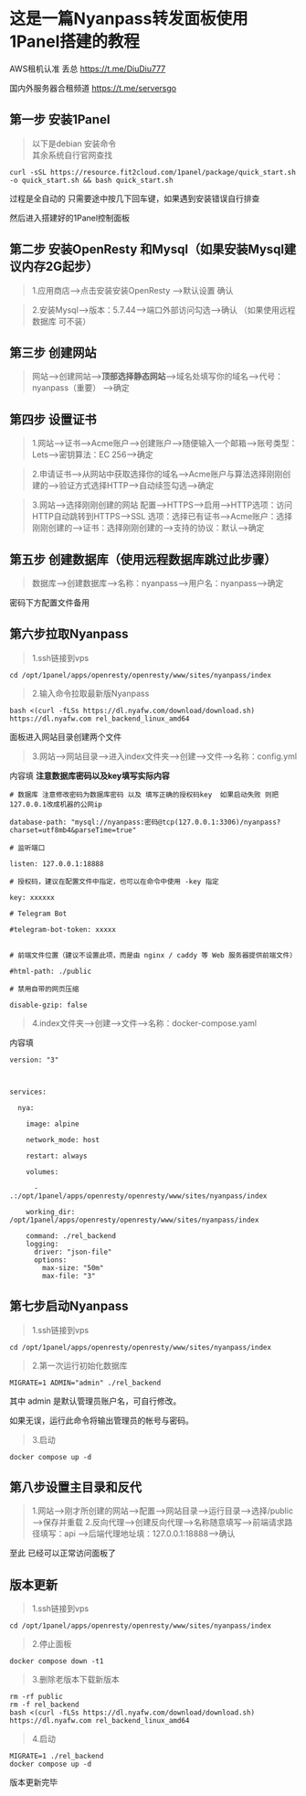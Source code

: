 # 这是一篇Nyanpass转发面板使用1Panel搭建的教程
AWS租机认准 丢总 https://t.me/DiuDiu777

国内外服务器合租频道 https://t.me/serversgo

## **第一步** 安装1Panel  
>以下是debian 安装命令  
其余系统自行官网查找
```
curl -sSL https://resource.fit2cloud.com/1panel/package/quick_start.sh -o quick_start.sh && bash quick_start.sh
```
过程是全自动的 只需要途中按几下回车键，如果遇到安装错误自行排查 

然后进入搭建好的1Panel控制面板
## **第二步** 安装OpenResty 和Mysql（如果安装Mysql建议内存2G起步）
>1.应用商店—>点击安装安装OpenResty —>默认设置 确认

>2.安装Mysql—>版本：5.7.44—>端口外部访问勾选—>确认 （如果使用远程数据库 可不装）

## **第三步** 创建网站
>网站—>创建网站—>**顶部选择静态网站**—>域名处填写你的域名—>代号： nyanpass（重要）
—>确定

## **第四步** 设置证书 
>1.网站—>证书—>Acme账户—>创建账户—>随便输入一个邮箱—>账号类型：Lets—>密钥算法：EC 256—>确定

>2.申请证书—>从网站中获取选择你的域名—>Acme账户与算法选择刚刚创建的—>验证方式选择HTTP—>自动续签勾选—>确定

>3.网站—>选择刚刚创建的网站 配置—>HTTPS—>启用—>HTTP选项：访问HTTP自动跳转到HTTPS—>SSL 选项：选择已有证书—>Acme账户：选择刚刚创建的—>证书：选择刚刚创建的—>支持的协议：默认—>确定

## **第五步** 创建数据库（使用远程数据库跳过此步骤）
>数据库—>创建数据库—>名称：nyanpass—>用户名：nyanpass—>确定

密码下方配置文件备用

## **第六步**拉取Nyanpass
>1.ssh链接到vps 
```
cd /opt/1panel/apps/openresty/openresty/www/sites/nyanpass/index
```

>2.输入命令拉取最新版Nyanpass
```
bash <(curl -fLSs https://dl.nyafw.com/download/download.sh) https://dl.nyafw.com rel_backend_linux_amd64
```
面板进入网站目录创建两个文件

>3.网站—>网站目录—>进入index文件夹—>创建—>文件—>名称：config.yml

内容填  **注意数据库密码以及key填写实际内容**
```
# 数据库 注意修改密码为数据库密码 以及 填写正确的授权码key  如果启动失败 则把127.0.0.1改成机器的公网ip

database-path: "mysql://nyanpass:密码@tcp(127.0.0.1:3306)/nyanpass?charset=utf8mb4&parseTime=true"

# 监听端口

listen: 127.0.0.1:18888

# 授权码，建议在配置文件中指定，也可以在命令中使用 -key 指定

key: xxxxxx

# Telegram Bot

#telegram-bot-token: xxxxx


# 前端文件位置（建议不设置此项，而是由 nginx / caddy 等 Web 服务器提供前端文件）

#html-path: ./public

# 禁用自带的网页压缩

disable-gzip: false
```

>4.index文件夹—>创建—>文件—>名称：docker-compose.yaml

内容填
```
version: "3"



services:

  nya:

    image: alpine

    network_mode: host

    restart: always

    volumes:

      - .:/opt/1panel/apps/openresty/openresty/www/sites/nyanpass/index

    working_dir: /opt/1panel/apps/openresty/openresty/www/sites/nyanpass/index

    command: ./rel_backend
    logging:
      driver: "json-file"
      options:
        max-size: "50m"
        max-file: "3"
```

## **第七步**启动Nyanpass
>1.ssh链接到vps 
```
cd /opt/1panel/apps/openresty/openresty/www/sites/nyanpass/index
```
>2.第一次运行初始化数据库
```
MIGRATE=1 ADMIN="admin" ./rel_backend
```
其中 admin 是默认管理员账户名，可自行修改。

如果无误，运行此命令将输出管理员的帐号与密码。

>3.启动
```
docker compose up -d
```
## **第八步**设置主目录和反代
>1.网站—>刚才所创建的网站—>配置—>网站目录—>运行目录—>选择/public—>保存并重载
>2.反向代理—>创建反向代理—>名称随意填写—>前端请求路径填写：api —>后端代理地址填：127.0.0.1:18888—>确认

至此 已经可以正常访问面板了

## **版本更新**
>1.ssh链接到vps 
```
cd /opt/1panel/apps/openresty/openresty/www/sites/nyanpass/index
```
>2.停止面板
```
docker compose down -t1
```
>3.删除老版本下载新版本
```
rm -rf public
rm -f rel_backend
bash <(curl -fLSs https://dl.nyafw.com/download/download.sh) https://dl.nyafw.com rel_backend_linux_amd64
```
>4.启动
```
MIGRATE=1 ./rel_backend
docker compose up -d
```
版本更新完毕

